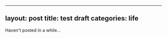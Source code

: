 
---
layout: post
title: test draft
categories: life
---
Haven't posted in a while...



<!--stackedit_data:
eyJoaXN0b3J5IjpbMTI3ODcyNTI2OF19
-->